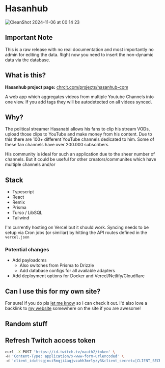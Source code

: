 # Hasanhub
![CleanShot 2024-11-06 at 00 14 23](https://github.com/user-attachments/assets/7df9a391-b909-4606-9a6d-03bc49d6bd9e)


## Important Note 
This is a raw release with no real documentation and most importantly no admin for editing the data.
Right now you need to insert the non-dynamic data via the database.

## What is this?
**Hasanhub project page:** [chrcit.com/projects/hasanhub-com](https://chrcit.com/projects/hasanhub-com)

A web app which aggregates videos from multiple Youtube Channels into one view.
If you add tags they will be autodetected on all videos synced.

## Why?
The political streamer Hasanabi allows his fans to clip his stream VODs, upload those clips to YouTube and make money from his content.
Due to this there are 100+ different YouTube channels dedicated to him. Some of these fan channels have over 200.000 subscribers. 

His community is ideal for such an application due to the sheer number of channels.
But it could be useful for other creators/communites which have multiple channels and/or

## Stack
- Typescript
- React
- Remix
- Prisma
- Turso / LibSQL
- Tailwind

I'm currently hosting on Vercel but it should work.
Syncing needs to be setup via Cron jobs (or similiar) by hitting the API routes defined in the `vercel.json`

### Potential changes
- Add payloadcms
  - Also switches from Prisma to Drizzle
  - Add database configs for all available adapters
- Add deployment options for Docker and Vercel/Netlify/Cloudflare

## Can I use this for my own site?
For sure! If you do pls [let me know](https://twitter.com/chrcit) so I can check it out.
I'd also love a backlink to [my website](https://chrcit.com/projects/hasanhub-com) somewhere on the site if you are awesome!

## Random stuff
## Refresh Twitch access token

```bash
curl -X POST 'https://id.twitch.tv/oauth2/token' \
-H 'Content-Type: application/x-www-form-urlencoded' \
-d 'client_id=ttsgjnui5mqji4aqjvzahh3mrlyzy3&client_secret=[CLIENT_SECRET]&grant_type=client_credentials'
```
